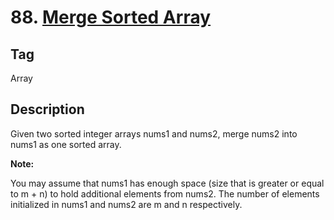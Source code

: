# 88. [Merge Sorted Array][1]

## Tag
Array

## Description
Given two sorted integer arrays nums1 and nums2, merge nums2 into nums1 as one sorted array.

**Note:**

You may assume that nums1 has enough space (size that is greater or equal to m + n) to hold additional elements from nums2. The number of elements initialized in nums1 and nums2 are m and n respectively.

[1]: https://leetcode.com/problems/merge-sorted-array/#/description